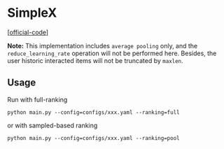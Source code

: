 

# SimpleX

[[official-code](https://github.com/xue-pai/SimpleX)]


**Note:** This implementation includes `average pooling` only, and the `reduce_learning_rate` operation will not be performed here.
Besides, the user historic interacted items will not be truncated by `maxlen`.


## Usage

Run with full-ranking

    python main.py --config=configs/xxx.yaml --ranking=full

or with sampled-based ranking

    python main.py --config=configs/xxx.yaml --ranking=pool